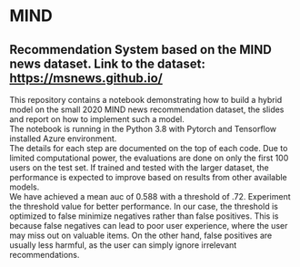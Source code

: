# MIND
## Recommendation System based on the MIND news dataset. Link to the dataset: https://msnews.github.io/ 
This repository contains a notebook demonstrating how to build a hybrid model on the small 2020 MIND news recommendation dataset, the slides and report on how to implement such a model.   
The notebook is running in the Python 3.8 with Pytorch and Tensorflow installed Azure environment.  
The details for each step are documented on the top of each code. 
Due to limited computational power, the evaluations are done on only the first 100 users on the test set. If trained and tested with the larger dataset, the performance is expected to improve based on results from other available models.  
We have achieved a mean auc of 0.588 with a threshold of .72. Experiment the threshold value for better performance. In our case, the threshold is optimized to false minimize negatives rather than false positives. This is because false negatives can lead to poor user experience, where the user may miss out on valuable items. On the other hand, false positives are usually less harmful, as the user can simply ignore irrelevant recommendations. 
